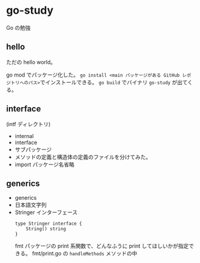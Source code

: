 # go-study
Go の勉強

## hello
ただの hello world。

go mod でパッケージ化した。
`go install <main パッケージがある GitHub レポジトリへのパス>`でインストールできる。
`go build` でバイナリ `go-study` が出てくる。

## interface
(intf ディレクトリ)
- internal
- interface
- サブパッケージ
- メソッドの定義と構造体の定義のファイルを分けてみた。
- import パッケージ名省略

## generics
- generics
- 日本語文字列
- Stringer インターフェース
    ```
    type Stringer interface {
	    String() string
    }
    ```
    fmt パッケージの print 系関数で、どんなふうに print してほしいかが指定できる。
    fmt/print.go の `handleMethods` メソッドの中
